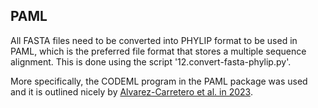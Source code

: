 ##  PAML ##

All FASTA files need to be converted into PHYLIP format to be used in PAML, which is the preferred file format that stores a multiple sequence alignment. This is done using the script '12.convert-fasta-phylip.py'.

More specifically, the CODEML program in the PAML package was used and it is outlined nicely by [Alvarez-Carretero et al. in 2023](https://academic.oup.com/mbe/article/40/4/msad041/7140562).
